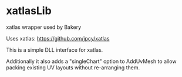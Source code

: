 # xatlasLib
xatlas wrapper used by Bakery

Uses xatlas: https://github.com/jpcy/xatlas

This is a simple DLL interface for xatlas.

Additionally it also adds a "singleChart" option to AddUvMesh to allow packing existing UV layouts without re-arranging them.
